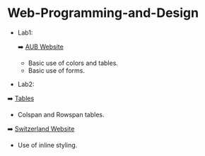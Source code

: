 # Web-Programming-and-Design
* Lab1: 
  
  :arrow_right: [AUB Website](https://github.com/aya-nashawati/Web-Programming-and-Design/tree/master/HOMEWORK/Homework1)
    - Basic use of colors and tables.
    - Basic use of forms.
  
* Lab2:

:arrow_right: [Tables](https://github.com/aya-nashawati/Web-Programming-and-Design/tree/master/LABS/Lab2/Tables)
- Colspan and Rowspan tables.

:arrow_right: [Switzerland Website](https://github.com/aya-nashawati/Web-Programming-and-Design/tree/master/LABS/Lab2/Switzerland)
- Use of inline styling.
